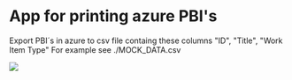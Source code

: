 # App for printing azure PBI's

Export PBI´s in azure to csv file containg these columns "ID", "Title", "Work Item Type"
For example see ./MOCK_DATA.csv

![](demo.gif)
